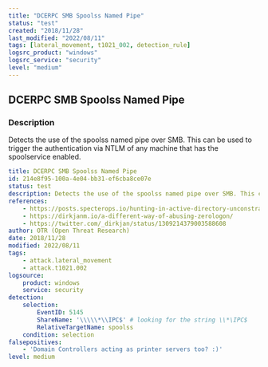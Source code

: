 ```yaml
---
title: "DCERPC SMB Spoolss Named Pipe"
status: "test"
created: "2018/11/28"
last_modified: "2022/08/11"
tags: [lateral_movement, t1021_002, detection_rule]
logsrc_product: "windows"
logsrc_service: "security"
level: "medium"
---
```


## DCERPC SMB Spoolss Named Pipe

### Description

Detects the use of the spoolss named pipe over SMB. This can be used to trigger the authentication via NTLM of any machine that has the spoolservice enabled.

```yml
title: DCERPC SMB Spoolss Named Pipe
id: 214e8f95-100a-4e04-bb31-ef6cba8ce07e
status: test
description: Detects the use of the spoolss named pipe over SMB. This can be used to trigger the authentication via NTLM of any machine that has the spoolservice enabled.
references:
    - https://posts.specterops.io/hunting-in-active-directory-unconstrained-delegation-forests-trusts-71f2b33688e1
    - https://dirkjanm.io/a-different-way-of-abusing-zerologon/
    - https://twitter.com/_dirkjan/status/1309214379003588608
author: OTR (Open Threat Research)
date: 2018/11/28
modified: 2022/08/11
tags:
    - attack.lateral_movement
    - attack.t1021.002
logsource:
    product: windows
    service: security
detection:
    selection:
        EventID: 5145
        ShareName: '\\\\\*\\IPC$' # looking for the string \\*\IPC$
        RelativeTargetName: spoolss
    condition: selection
falsepositives:
    - 'Domain Controllers acting as printer servers too? :)'
level: medium

```
